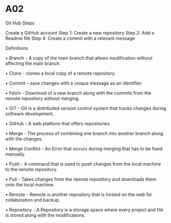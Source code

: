# A02

Git Hub Steps

Create a GitHub account
Step 1: Create a new repository
Step 2: Add a Readme file
Step 4: Create a commit with a relevant message




Definitions

•	Branch - A copy of the main branch that allows modification without affecting the main branch.

•	Clone - clones a local copy of a remote repository.

•	Commit - save changes with a unique message as an identifier.

•	Fetch - Download of a new branch along with the commits from the remote repository without merging.

•	GIT -  Git is a distributed version control system that tracks changes during software development.

•	GitHub - A web platform that offers repositories. 

•	Merge - The process of combining one branch into another branch along with the changes.

•	Merge Conflict - An Error that occurs during merging that has to be fixed manually.

•	Push - A command that is used to push changes from the local machine to the remote repository.

•	Pull - Takes changes from the remote repository and downloads them onto the local machine.

•	Remote - Remote is another repository that is hosted on the web for collaboration and backup. 

•	Repository - A Repository is a storage space where every project and file is stored along with the modifications. 
